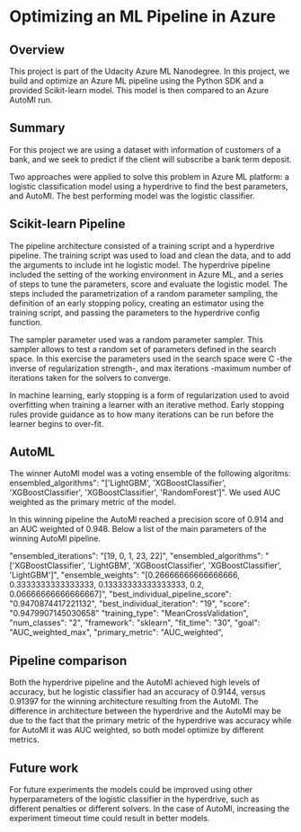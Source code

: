 # Optimizing an ML Pipeline in Azure

## Overview
This project is part of the Udacity Azure ML Nanodegree.
In this project, we build and optimize an Azure ML pipeline using the Python SDK and a provided Scikit-learn model.
This model is then compared to an Azure AutoMl run.

## Summary
For this project we are using a dataset with information of customers of a bank, and we seek to predict if the client will subscribe a bank term deposit.

Two approaches were applied to solve this problem in Azure ML platform: a logistic classification model using a hyperdrive to find the best parameters, and AutoMl. The best performing model was the logistic classifier.

## Scikit-learn Pipeline
The pipeline architecture consisted of a training script and a hyperdrive pipeline. The training script was used to load and clean the data, and to add the arguments to include int he logistic model. The hyperdrive pipeline included the setting of the working environment in Azure ML, and a series of steps to tune the parameters, score and evaluate the logistic model. The steps included the parametrization of a random parameter sampling, the definition of an early stopping policy, creating an estimator using the training script, and passing the parameters to the hyperdrive config function.

The sampler parameter used was a random parameter sampler. This sampler allows to test a random set of parameters defined in the search space. In this exercise the parameters used in the search space were C -the inverse of regularization strength-, and max iterations -maximum number of iterations taken for the solvers to converge. 

In machine learning, early stopping is a form of regularization used to avoid overfitting when training a learner with an iterative method. Early stopping rules provide guidance as to how many iterations can be run before the learner begins to over-fit.

## AutoML
The winner AutoMl model was a voting ensemble of the following algoritms: ensembled_algorithms": "['LightGBM', 'XGBoostClassifier', 'XGBoostClassifier', 'XGBoostClassifier', 'RandomForest']".  We used AUC weighted as the primary metric of the model. 

In this winning pipeline the AutoMl reached a precision score of 0.914 and an AUC weighted of 0.948. Below a list of the main parameters of the winning AutoMl pipeline.

"ensembled_iterations": "[19, 0, 1, 23, 22]",
"ensembled_algorithms": "['XGBoostClassifier', 'LightGBM', 'XGBoostClassifier', 'XGBoostClassifier', 'LightGBM']",
"ensemble_weights": "[0.26666666666666666, 0.3333333333333333, 0.13333333333333333, 0.2, 0.06666666666666667]",
"best_individual_pipeline_score": "0.9470874417221132",
"best_individual_iteration": "19",
"score": "0.9479907145030658"
"training_type": "MeanCrossValidation",
"num_classes": "2",
"framework": "sklearn",
"fit_time": "30",
"goal": "AUC_weighted_max",
"primary_metric": "AUC_weighted",

## Pipeline comparison
Both the hyperdrive pipeline and the AutoMl achieved high levels of accuracy, but he logistic classifier had an accuracy of 0.9144, versus 0.91397 for the winning architecture resulting from the AutoMl. The difference in architecture between the hyperdrive and the AutoMl may be due to the fact that the primary metric of the hyperdrive was accuracy while for AutoMl it was AUC weighted, so both model optimize by different metrics.   

## Future work
For future experiments the models could be improved using other hyperparameters of the logistic classifier in the hyperdrive, such as different penalties or different solvers. In the case of AutoMl, increasing the experiment timeout time could result in better models.
